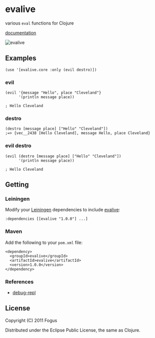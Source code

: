 # evalive

various `eval` functions for Clojure

[documentation](http://fogus.me/fun/evalive/)

![evalive](http://images.fogus.me/logos/evalive.png "0x14 eyes")

Examples
--------

    (use '[evalive.core :only (evil destro)])

### evil

    (evil '{message "Hello", place "Cleveland"}
          '(println message place))
    
    ; Hello Cleveland

### destro

    (destro [message place] ["Hello" "Cleveland"])
    ;=> {vec__2438 [Hello Cleveland], message Hello, place Cleveland}

### evil destro
  
    (evil (destro [message place] ["Hello" "Cleveland"])
          '(println message place))
    
    ; Hello Cleveland

Getting
-------

### Leiningen

Modify your [Leiningen](http://github.com/technomancy/leiningen) dependencies to include [evalive](http://fogus.me/fun/evalive/):

    :dependencies [[evalive "1.0.0"] ...]    

### Maven

Add the following to your `pom.xml` file:

    <dependency>
      <groupId>evalive</groupId>
      <artifactId>evalive</artifactId>
      <version>1.0.0</version>
    </dependency>

### References

- [debug-repl](https://github.com/GeorgeJahad/debug-repl)

## License

Copyright (C) 2011 Fogus

Distributed under the Eclipse Public License, the same as Clojure.
